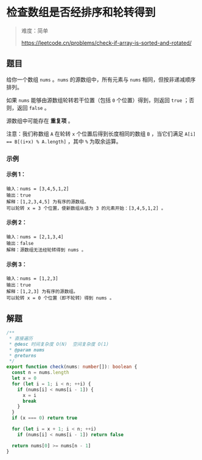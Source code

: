 # 检查数组是否经排序和轮转得到

> 难度：简单
>
> https://leetcode.cn/problems/check-if-array-is-sorted-and-rotated/

## 题目

给你一个数组 `nums` 。`nums` 的源数组中，所有元素与 `nums` 相同，但按非递减顺序排列。

如果 `nums` 能够由源数组轮转若干位置（包括 `0` 个位置）得到，则返回 `true` ；否则，返回 `false` 。

源数组中可能存在 **重复项** 。

注意：我们称数组 `A` 在轮转 `x` 个位置后得到长度相同的数组 `B` ，当它们满足 `A[i] == B[(i+x) % A.length]` ，其中 `%` 为取余运算。

### 示例

#### 示例 1：

```
输入：nums = [3,4,5,1,2]
输出：true
解释：[1,2,3,4,5] 为有序的源数组。
可以轮转 x = 3 个位置，使新数组从值为 3 的元素开始：[3,4,5,1,2] 。
```

#### 示例 2：
```
输入：nums = [2,1,3,4]
输出：false
解释：源数组无法经轮转得到 nums 。
```

#### 示例 3：

```
输入：nums = [1,2,3]
输出：true
解释：[1,2,3] 为有序的源数组。
可以轮转 x = 0 个位置（即不轮转）得到 nums 。
```

## 解题

```ts
/**
 * 直接遍历
 * @desc 时间复杂度 O(N)  空间复杂度 O(1)
 * @param nums
 * @returns
 */
export function check(nums: number[]): boolean {
  const n = nums.length
  let x = 0
  for (let i = 1; i < n; ++i) {
    if (nums[i] < nums[i - 1]) {
      x = i
      break
    }
  }
  if (x === 0) return true

  for (let i = x + 1; i < n; ++i)
    if (nums[i] < nums[i - 1]) return false

  return nums[0] >= nums[n - 1]
}
```